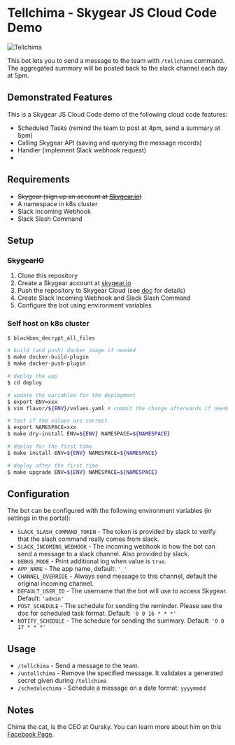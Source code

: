 # Tellchima - Skygear JS Cloud Code Demo

![Tellchima](images/tellchima-icon.jpg)

This bot lets you to send a message to the team with `/tellchima` command. The aggregated summary will be posted back to the slack channel each day at 5pm.

## Demonstrated Features

This is a Skygear JS Cloud Code demo of the following cloud code features:

* Scheduled Tasks (remind the team to post at 4pm, send a summary at 5pm)
* Calling Skygear API (saving and querying the message records)
* Handler (implement Slack webhook request)
*

## Requirements

* ~~Skygear (sign up an account at [Skygear.io](https://portal.skygear.io/))~~
* A namespace in k8s cluster
* Slack Incoming Webhook
* Slack Slash Command

## Setup

### ~~SkygearIO~~

1. Clone this repository
2. Create a Skygear account at [skygear.io](https://portal.skygear.io)
3. Push the repository to Skygear Cloud (see [doc](https://docs.skygear.io/) for details)
4. Create Slack Incoming Webhook and Slack Slash Command
5. Configure the bot using environment variables

### Self host on k8s cluster

```sh
$ blackbox_decrypt_all_files

# build (and push) docker image if needed
$ make docker-build-plugin
$ make docker-push-plugin

# deploy the app
$ cd deploy

# update the variables for the deployment
$ export ENV=xxx
$ vim flavor/${ENV}/values.yaml # commit the change afterwards if needed

# test if the values are correct
$ export NAMESPACE=xxx
$ make dry-install ENV=${ENV} NAMESPACE=${NAMESPACE}

# deploy for the first time
$ make install ENV=${ENV} NAMESPACE=${NAMESPACE}

# deploy after the first time
$ make upgrade ENV=${ENV} NAMESPACE=${NAMESPACE}
```

## Configuration

The bot can be configured with the following environment variables (in settings in the portal):

* `SLACK_SLASH_COMMAND_TOKEN` - The token is provided by slack to verify
  that the slash command really comes from slack.
* `SLACK_INCOMING_WEBHOOK` - The incoming webhook is how the bot
  can send a message to a slack channel. Also provided by slack.
* `DEBUG_MODE` - Print additional log when value is `true`.
* `APP_NAME` - The app name, default: `'_'`
* `CHANNEL_OVERRIDE` - Always send message to this channel, default the original incoming channel.
* `DEFAULT_USER_ID` - The username that the bot will use to access Skygear. Default: `'admin'`
* `POST_SCHEDULE` - The schedule for sending the reminder. Please
  see the doc for scheduled task format. Default: `'0 0 16 * * *'`
* `NOTIFY_SCHEDULE` - The schedule for sending the summary. Default: `'0 0 17 * * *'`

## Usage

* `/tellchima` - Send a message to the team.
* `/untellchima` - Remove the specified message. It validates a generated secret given during `/tellchima`
* `/schedulechima` - Schedule a message on a date format: `yyyymmdd`

## Notes
Chima the cat, is the CEO at Oursky. You can learn more about him on this [Facebook Page](https://www.facebook.com/chima.fasang/).
